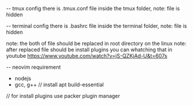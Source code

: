-- tmux config
there is .tmux.conf file inside the tmux folder, note: file is hidden

-- terminal config
there is .bashrc file inside the terminal folder, note: file is hidden

note: the both of file should be replaced in root directory on the linux
note: after replaced file should be install plugins you can whatching that in youtube https://www.youtube.com/watch?v=jS-QZKjAd-U&t=607s

-- neovim requirement
- nodejs
- gcc, g++ // install apt build-essential

// for install plugins use packer plugin manager


